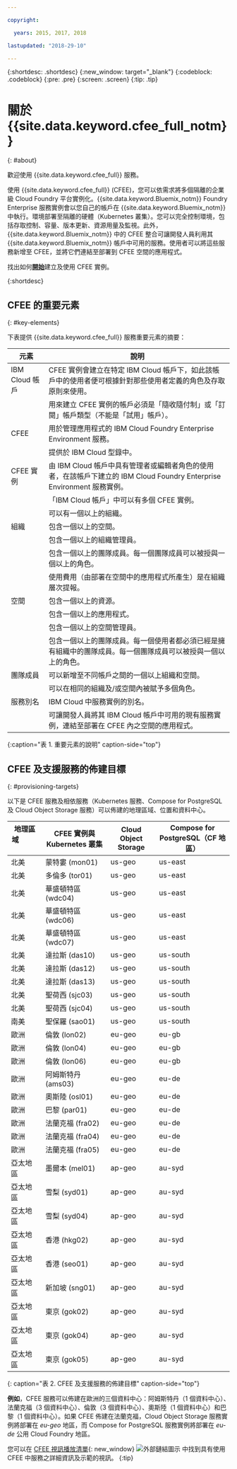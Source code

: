 ```yaml
---

copyright:

  years: 2015, 2017, 2018

lastupdated: "2018-29-10"

---
```


{:shortdesc: .shortdesc}
{:new_window: target="_blank"}
{:codeblock: .codeblock}
{:pre: .pre}
{:screen: .screen}
{:tip: .tip}

# 關於 {{site.data.keyword.cfee_full_notm}}
{: #about}

歡迎使用 {{site.data.keyword.cfee_full}} 服務。

使用 {{site.data.keyword.cfee_full}} (CFEE)，您可以依需求將多個隔離的企業級 Cloud Foundry 平台實例化。{{site.data.keyword.Bluemix_notm}} Foundry Enterprise 服務實例會以您自己的帳戶在 {{site.data.keyword.Bluemix_notm}} 中執行。環境部署至隔離的硬體（Kubernetes 叢集）。您可以完全控制環境，包括存取控制、容量、版本更新、資源用量及監視。此外，{{site.data.keyword.Bluemix_notm}} 中的 CFEE 整合可讓開發人員利用其 {{site.data.keyword.Bluemix_notm}} 帳戶中可用的服務。使用者可以將這些服務新增至 CFEE，並將它們連結至部署到 CFEE 空間的應用程式。

找出如何[**開始**](https://console.bluemix.net/docs/cloud-foundry/getting-started.html#getting-started)建立及使用 CFEE 實例。

{:shortdesc}

## CFEE 的重要元素
{: #key-elements}

下表提供 {{site.data.keyword.cfee_full}} 服務重要元素的摘要：

|元素|說明|
|-----------|---------------|
|IBM Cloud 帳戶|CFEE 實例會建立在特定 IBM Cloud 帳戶下，如此該帳戶中的使用者便可根據針對那些使用者定義的角色及存取原則來使用。|
||用來建立 CFEE 實例的帳戶必須是「隨收隨付制」或「訂閱」帳戶類型（不能是「試用」帳戶）。|
|CFEE|用於管理應用程式的 IBM Cloud Foundry Enterprise Environment 服務。|
||提供於 IBM Cloud 型錄中。|
|CFEE 實例|由 IBM Cloud 帳戶中具有管理者或編輯者角色的使用者，在該帳戶下建立的 IBM Cloud Foundry Enterprise Environment 服務實例。|
||「IBM Cloud 帳戶」中可以有多個 CFEE 實例。|
||可以有一個以上的組織。|
|組織|包含一個以上的空間。|
||包含一個以上的組織管理員。|
||包含一個以上的團隊成員。每一個團隊成員可以被授與一個以上的角色。|
||使用費用（由部署在空間中的應用程式所產生）是在組織層次提報。|
|空間|包含一個以上的資源。|
||包含一個以上的應用程式。|
||包含一個以上的空間管理員。|
||包含一個以上的團隊成員。每一個使用者都必須已經是擁有組織中的團隊成員。每一個團隊成員可以被授與一個以上的角色。|
|團隊成員|可以新增至不同帳戶之間的一個以上組織和空間。|
||可以在相同的組織及/或空間內被賦予多個角色。|
|服務別名|IBM Cloud 中服務實例的別名。|
||可讓開發人員將其 IBM Cloud 帳戶中可用的現有服務實例，連結至部署在 CFEE 內之空間的應用程式。|
{:caption="表 1. 重要元素的說明" caption-side="top"}

## CFEE 及支援服務的佈建目標
{: #provisioning-targets}

以下是 CFEE 服務及相依服務（Kubernetes 服務、Compose for PostgreSQL 及 Cloud Object Storage 服務）可以佈建的地理區域、位置和資料中心。

|  **地理區域** &nbsp; &nbsp; &nbsp; &nbsp; &nbsp; &nbsp; &nbsp; &nbsp; &nbsp; &nbsp; &nbsp; &nbsp;| **CFEE 實例與 Kubernetes 叢集** | **Cloud Object Storage** | **Compose for PostgreSQL（CF 地區）** |
|----------------------------------------|-------------------|-------------------|-------------------|
|北美 |蒙特婁 (mon01) | us-geo | us-east |
|北美 |多倫多 (tor01) | us-geo| us-east |
|北美 | 華盛頓特區 (wdc04) | us-geo | us-east |
|北美 | 華盛頓特區 (wdc06) | us-geo | us-east | 
|北美 | 華盛頓特區 (wdc07) | us-geo | us-east |
|北美 | 達拉斯 (das10) | us-geo | us-south |
|北美 | 達拉斯 (das12) | us-geo | us-south |
|北美 | 達拉斯 (das13) | us-geo |us-south |
|北美 | 聖荷西 (sjc03) | us-geo | us-south |
|北美 | 聖荷西 (sjc04) | us-geo | us-south |
|南美 &nbsp; &nbsp;| 聖保羅 (sao01) | us-geo |us-south |
|歐洲| 倫敦 (lon02) | eu-geo | eu-gb |
|歐洲| 倫敦 (lon04) | eu-geo | eu-gb |
|歐洲| 倫敦 (lon06) | eu-geo | eu-gb | 
|歐洲| 阿姆斯特丹 (ams03) | eu-geo | eu-de |
|歐洲| 奧斯陸 (osl01) | eu-geo | eu-de | 
|歐洲| 巴黎 (par01) | eu-geo | eu-de |
|歐洲| 法蘭克福 (fra02) | eu-geo | eu-de |
|歐洲| 法蘭克福 (fra04) |eu-geo | eu-de | 
|歐洲| 法蘭克福 (fra05) | eu-geo | eu-de |
|亞太地區| 墨爾本 (mel01) | ap-geo | au-syd |
|亞太地區| 雪梨 (syd01) | ap-geo | au-syd |
|亞太地區| 雪梨 (syd04) | ap-geo | au-syd | 
|亞太地區| 香港 (hkg02) | ap-geo | au-syd |
|亞太地區| 香港 (seo01) | ap-geo | au-syd |
|亞太地區| 新加坡 (sng01) | ap-geo | au-syd |
|亞太地區| 東京 (gok02) | ap-geo | au-syd |
|亞太地區| 東京 (gok04) | ap-geo | au-syd |
|亞太地區| 東京 (gok05) | ap-geo | au-syd |
{: caption="表 2. CFEE 及支援服務的佈建目標" caption-side="top"}

**例如**，CFEE 服務可以佈建在歐洲的三個資料中心：阿姆斯特丹（1 個資料中心）、法蘭克福（3 個資料中心）、倫敦（3 個資料中心）、奧斯陸（1 個資料中心）和巴黎（1 個資料中心）。如果 CFEE 佈建在法蘭克福，Cloud Object Storage 服務實例將部署在 _eu-geo_ 地區，而 Compose for PostgreSQL 服務實例將部署在 _eu-de_ 公用 Cloud Foundry 地區。

您可以在 [CFEE 視訊播放清單](https://ibm.biz/CFEE_Playlist){: new_window} ![外部鏈結圖示](../icons/launch-glyph.svg "外部鏈結圖示") 中找到具有使用 CFEE 中服務之詳細資訊及示範的視訊。
{:tip}
